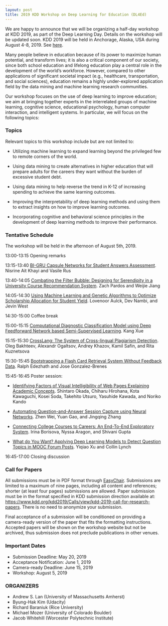 ```yaml
---
layout: post
title: 2019 KDD Workshop on Deep Learning for Education (DL4Ed)
---
```


We are happy to announce that we will be organizing a half-day workshop at KDD 2019, as part of the Deep Learning Day. 
Details on the workshop will be updated soon. KDD 2019 will be held in Anchorage, Alaska, USA during August 4-8, 2019. See [here](https://www.kdd.org/kdd2019/).

Many people believe in education because of its power to maximize human potential, and transform lives; 
it is also a critical component of our society, since both school education and lifelong education play a central role 
in the development of the world’s workforce. However, compared to other applications of significant societal impact 
(e.g., healthcare, transportation, and social sciences), education remains a highly under-explored application field by 
the data mining and machine learning research communities.

Our workshop focuses on the use of deep learning to improve education; we aim at bringing together experts in the interrelated 
groups of machine learning, cognitive science, educational psychology, human computer interaction, and intelligent systems. 
In particular, we will focus on the following topics:

### Topics 

Relevant topics to this workshop include but are not limited to:

* Utilizing machine learning to expand learning beyond the privileged few to remote corners of the world.

* Using data mining to create alternatives in higher education that will prepare adults for the careers they want without the burden of excessive student debt.

* Using data mining to help reverse the trend in K-12 of increasing spending to achieve the same learning outcomes.

* Improving the interpretability of deep learning methods and using them to extract insights on how to improve learning outcomes.

* Incorporating cognitive and behavioral science principles in the development of deep learning methods to improve their performance.

### Tentative Schedule

The workshop will be held in the afternoon of August 5th, 2019.

13:00-13:15 Opening remarks

13:15-13:40 [BI-GRU Capsule Networks for Student Answers Assessment](http://ml4ed.cc/attachments/Khayi.pdf). Nisrine Ait Khayi and Vasile Rus

13:40-14:05 [Combating the Filter Bubble: Designing for Serendipity in a University Course Recommendation System](http://ml4ed.cc/attachments/Pardos.pdf). Zach Pardos and Weijie Jiang

14:05-14:30 [Using Machine Learning and Genetic Algorithms to Optimize Scholarship Allocation for Student Yield](http://ml4ed.cc/attachments/Aulck.pdf). Lovenoor Aulck, Dev Nambi, and Jevin West

14:30-15:00 Coffee break

15:00-15:15 [Computational Diagnostic Classification Model using Deep Feedforward Network based Semi-Supervised Learning](http://ml4ed.cc/attachments/Xue.pdf). Kang Xue

15:15-15:30 [CrossLang: The System of Cross-lingual Plagiarism Detection](http://ml4ed.cc/attachments/Bakhteev.pdf). Oleg Bakhteev, Alexandr Ogaltsov, Andrey Khazov, Kamil Safin, and Rita Kuznetsova

15:30-15:45 [Bootstrapping a Flash Card Retrieval System Without Feedback Data](http://ml4ed.cc/attachments/Edezhath.pdf). Ralph Edezhath and Jose Gonzalez-Brenes

15:45-16:45 Poster session:
- [Identifying Factors of Visual Intelligibility of Web Pages Explaining Academic Concepts](http://ml4ed.cc/attachments/Okada.pdf). Shintaro Okada, Chiharu Hirohana, Kota Kawaguchi, Kosei Soda, Takehito Utsuro, Yasuhide Kawada, and Noriko Kando

- [Automating Question-and-Answer Session Capture using Neural Networks](http://ml4ed.cc/attachments/Wei.pdf). Zhen Wei, Yuan Gao, and Jingqing Zhang

- [Connecting College Courses to Careers: An End-To-End Exploratory System](http://ml4ed.cc/attachments/Borisova.pdf). Irina Borisova, Nyssa Aragon, and Shivani Gupta

- [What do You Want? Applying Deep Learning Models to Detect Question Topics in MOOC Forum Posts](http://ml4ed.cc/attachments/Xu.pdf). Yiqiao Xu and Collin Lynch

16:45-17:00 Closing discussion

### Call for Papers

All submissions must be in PDF format through [EasyChair](https://easychair.org/conferences/?conf=dl4ed). Submissions are limited to a maximum of nine pages, including all content and references; shorter (at least four pages) submissions are allowed. Paper submission must be in the format specified in KDD submission direction available at: https://www.kdd.org/kdd2019/Calls/view/kdd-2019-call-for-research-papers. There is no need to anonymize your submission. 

Final acceptance of a submission will be conditioned on providing a camera-ready version of the paper that fits the formatting instructions. Accepted papers will be shown on the workshop website but not be archived, thus submission does not preclude publications in other venues. 

### Important Dates

* Submission Deadline: May 20, 2019
* Acceptance Notification: June 1, 2019
* Camera-ready Deadline: June 15, 2019
* Workshop: August 5, 2019

### ORGANIZERS

* Andrew S. Lan (University of Massachusetts Amherst)
* Byung-Hak Kim (Udacity)
* Richard Baraniuk (Rice University)
* Michael Mozer (University of Colorado Boulder)
* Jacob Whitehill (Worcester Polytechnic Institute)
